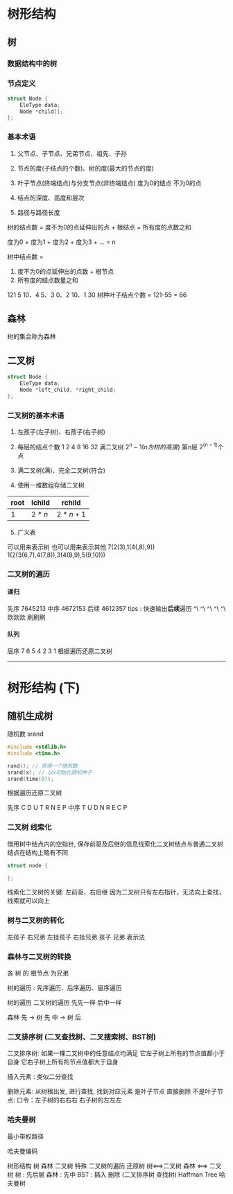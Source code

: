 # 树形结构

## 树

### 数据结构中的树

### 节点定义
```C++
struct Node {
    EleType data;
    Node *child[];
};
```

### 基本术语

1. 父节点、子节点、兄弟节点、祖先、子孙
2. 节点的度(子结点的个数)、树的度(最大的节点的度)
3. 叶子节点(终端结点)与分支节点(非终端结点)
 度为0的结点 不为0的点

4. 结点的深度、高度和层次
5. 路径与路径长度

树的结点数 = 度不为0的点延伸出的点 + 根结点 = 所有度的点数之和


度为0 + 度为1 + 度为2 + 度为3 + ... = n

树中结点数 = 
1. 度不为0的点延伸出的点数 + 根节点
2. 所有度的结点数量之和

121 
5 10、4 5、3 0、2 10、1 30
树种叶子结点个数 = 121-55 = 66

## 森林

树的集合称为森林

## 二叉树

```C++
struct Node {
    EleType data;
    Node *left_child, *right_child;
};
```

### 二叉树的基本术语

1. 左孩子(左子树)、右孩子(右子树)

2. 每层的结点个数
1 2 4 8 16 32 满二叉树 $2^n - 1(n为树的高度)$ 第n层 $2^(n-1)$个点

3. 满二叉树(满)、完全二叉树(符合)

4. 使用一维数组存储二叉树

|root|lchild|rchild |
|----|------|-------|
|1   |$2*n$ |$2*n+1$|

5. 广义表

可以用来表示树 也可以用来表示其他
7(2(3),1(4(,8),9))
1(2(3(6,7),4(7,8)),3(4(8,9),5(9,10)))

### 二叉树的遍历
#### 递归
 先序 7645213
 中序 4672153
 后续 4612357
tips : 快速输出**后续**遍历
^\ ^\ ^\ ^\ ^\ 欻欻欻 刷刷刷
#### 队列
 层序 7 6 5 4 2 3 1
根据遍历还原二叉树

----

# 树形结构 (下)

## 随机生成树

随机数 srand
```C++
#include <stdlib.h>
#include <time.h>

rand(); // 获得一个随机数
srand(x); // 以x初始化随机种子
srand(time(0));

```

根据遍历还原二叉树

先序 C D U T R N E P
中序 T U D N R E C P

### 二叉树 线索化

借用树中结点内的空指针, 保存前驱及后继的信息线索化二叉树结点与普通二叉树结点在结构上略有不同

```C++
struct node {

};
```

线索化二叉树的关键: 左前驱、右后继
因为二叉树只有左右指针，无法向上查找，线索就可以向上

### 树与二叉树的转化
左孩子 右兄弟
左挂孩子 右挂兄弟
孩子 兄弟 表示法

### 森林与二叉树的转换

各 树 的 根节点 为兄弟

树的遍历 : 先序遍历、后序遍历、层序遍历

树的遍历 二叉树的遍历
先先一样
后中一样

森林 先 -> 树 先
    中 -> 树 后

### 二叉排序树 (二叉查找树、二叉搜索树、BST树)

二叉排序树:
    如果一棵二叉树中的任意结点均满足
    它左子树上所有的节点值都小于自身
    它右子树上所有的节点值都大于自身
    
插入元素 : 
    类似二分查找

删除元素:
    从树根出发, 进行查找, 找到对应元素
    是叶子节点 直接删除
    不是叶子节点:
        口令：左子树的右右右 右子树的左左左

### 哈夫曼树

最小带权路径

哈夫曼编码

树形结构
树 森林
二叉树 特殊
二叉树的遍历
还原树
树<==>二叉树 森林 <==> 二叉树
树 : 先后层 森林 : 先中
BST : 插入 删除 (二叉排序树 查找树)
Haffman Tree 哈夫曼树
